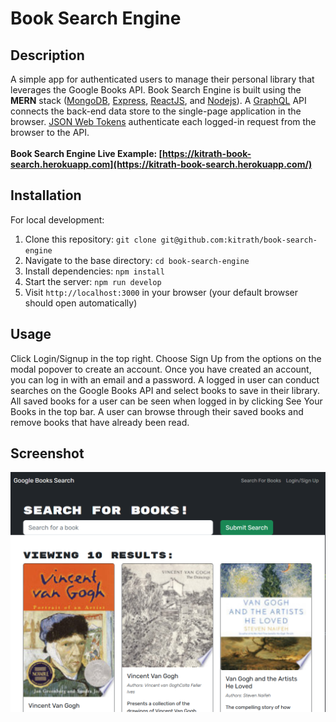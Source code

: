 # Book Search Engine

## Description
A simple app for authenticated users to manage their personal library that leverages the Google Books API.  Book Search Engine is built using the **MERN** stack ([MongoDB](https://www.mongodb.com/), [Express](https://expressjs.com/), [ReactJS](https://react.dev/), and [Nodejs](https://nodejs.org/en)).  A [GraphQL](https://graphql.org/) API connects the back-end data store to the single-page application in the browser. [JSON Web Tokens](https://jwt.io/) authenticate each logged-in request from the browser to the API.
<br><br>
**Book Search Engine Live Example: [https://kitrath-book-search.herokuapp.com](https://kitrath-book-search.herokuapp.com/)**
## Installation
For local development:
1. Clone this repository: `git clone git@github.com:kitrath/book-search-engine`
2. Navigate to the base directory: `cd book-search-engine`
3. Install dependencies: `npm install`
6. Start the server: `npm run develop`
7. Visit `http://localhost:3000` in your browser (your default browser should open automatically)
## Usage
Click Login/Signup in the top right.  Choose Sign Up from the options on the modal popover to create an account.  Once you have created an account, you can log in with an email and a password.  A logged in user can conduct searches on the Google Books API and select books to save in their library.  All saved books for a user can be seen when logged in by clicking See Your Books in the top bar.  A user can browse through their saved books and remove books that have already been read.

## Screenshot
<p align="center"><img src="./screen.png" width="600px" /></p>